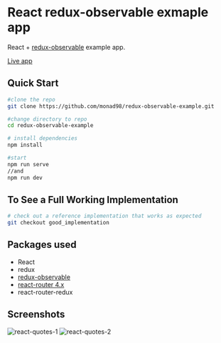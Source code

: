 # React redux-observable exmaple app
React + [redux-observable](https://redux-observable.js.org/) example app. 

 [Live app](https://react-quotes-app.herokuapp.com)

## Quick Start
```bash
#clone the repo
git clone https://github.com/monad98/redux-observable-example.git

#change directory to repo
cd redux-observable-example

# install dependencies
npm install

#start
npm run serve
//and 
npm run dev
```
## To See a Full Working Implementation
```bash
# check out a reference implementation that works as expected
git checkout good_implementation
```
## Packages used
- React
- redux
- [redux-observable](https://redux-observable.js.org/)
- [react-router 4.x](https://github.com/ReactTraining/react-router)
- react-router-redux


## Screenshots

<img alt="react-quotes-1" src="/public/image/react-quotes-1.png" title="react-quotes-1"/>
<img alt="react-quotes-2" src="/public/image/react-quotes-2.png" title="react-quotes-2"/>
